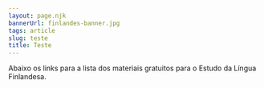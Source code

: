 ```yaml
---
layout: page.njk
bannerUrl: finlandes-banner.jpg
tags: article
slug: teste
title: Teste
---
```


Abaixo os links para a lista dos materiais gratuitos para o Estudo da Língua Finlandesa.
